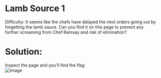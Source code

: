 # Lamb Source 1
Difficulty: 
It seems like the chefs have delayed the next orders going out by forgetting the lamb sauce. Can you find it on this page to prevent any further screaming from Chef Ramsay and risk of elimination?

# Solution:
Inspect the page and you'll find the flag <br>
![image](https://github.com/LAVANYA-PIDIKITI/PECAN-_Practice-challenges/assets/98797256/8908cd8f-e1db-480b-bfd8-d559db76aed4)
